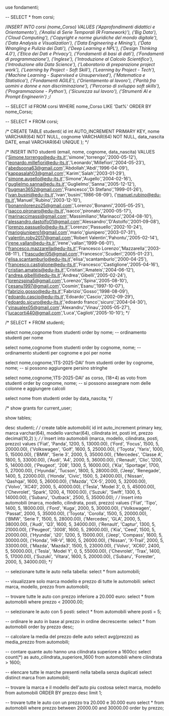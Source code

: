 use fondamenti;

-- SELECT * from corsi;

/*INSERT INTO corsi (nome_Corso) VALUES ('Approfondimenti didattici e Orientamento'),
('Analisi di Serie Temporali (R Framework)'),
('Big Data'),
('Cloud Computing'),
('Copyright e norme giuridiche del mondo digitale'),
('Data Analysis e Visualization'),
('Data Engineering e Mining'),
('Data Wrangling e Pulizia dei Dati'),
('Deep Learning e NPL'),
('Design Thinking 4.0'),
('Etica dei Dati e Privacy'),
('Fondamenti di basi di dati'),
('Fondamenti di programmazione'),
('Inglese'),
('Introduzione al Calcolo Scientifico'),
('Introduzione alla Data Science'),
('Laboratorio di preparazione project work'),
('Learning by Project - Soft Skill'),
('Learning by Project - Tech'),
('Machine Learning - Supervised e Unsupervised'),
('Matematica e Statistica'),
('Fondamenti AGILE'),
('Orientamento al lavoro'),
('Parità fra uomini e donne e non discriminazione'),
('Percorso di sviluppo soft skills'),
('Programmazione - Python'),
('Sicurezza sul lavoro'),
('Strumenti AI e Prompt Engineerin')
;*/

-- SELECT id FROM corsi WHERE nome_Corso LIKE 'Dat%' ORDER BY nome_Corso;

-- SELECT * FROM corsi;

/*
CREATE TABLE studenti(
	id int AUTO_INCREMENT PRIMARY KEY,
    nome VARCHAR(64) NOT NULL,
    cognome VARCHAR(64) NOT NULL,
	data_nascita DATE,
    email VARCHAR(64) UNIQUE
);
*/

/*
INSERT INTO studenti (email, nome, cognome, data_nascita) VALUES ('Simone.torrengo@edu-its.it','simone','torrengo','2000-05-12'),
('leonardo.millefiori@edu-its.it','Leonardo','Millefiori','2004-05-23'),
('abedsoona63@gmail.com','Abdollah','Abdi','1996-04-09'),
('kappasalah03@gmail.com','Karim','Salah','2003-01-29'),
('simone.augello@edu-its.it','Simone','Augello','2004-02-16'),
('guglielmo.sanna@edu.its.it','Guglielmo','Sanna','2005-12-12'),
('bugman3652@gmail.com','Francesco','Di Stefano','1999-01-26'),
('ivan.busini@edu-its.it','ivan','busini','1986-08-09'),
('manuel.rubino@edu-its.it','Manuel','Rubino','2003-12-10'),
('bonannilorenzo25@gmail.com','Lorenzo','Bonanni','2005-05-25'),
('isacco.pironaro@edu-its.it','isacco','pironato','2000-05-17'),
('marinaccimassi@gmail.com','Massimiliano','Marinacci','2004-08-10'),
('alessandro.dastolfo01@gmail.com','Alessandro','D\'Astolfo','2001-09-08'),
('lorenzo.passuello@edu-its.it','Lorenzo','Passuello','2002-10-24'),
('mariogiunipero1@gmail.com','mario','giunipero','2003-07-31'),
('valentin.roby2017@gmail.com','Robert Valentin','Pahontu','2005-02-14'),
('irene.vallan@edu-its.it','irene','vallan','1999-06-01'),
('francesco.mazzarella@edu-its.it','Francesco Lorenzo','Mazzarella','2003-08-11'),
('frascuderi05@gmail.com','Francesco','Scuderi','2005-01-23'),
('elisa.scantamburlo@edu-its.it','elisa','scantamburlo','2000-04-25'),
('francesco.castiglione@edu-its.it','Francesco','Castiglione','2005-04-16'),
('cristian.amateis@edu-its.it','Cristian','Amateis','2004-06-12'),
('andrea.gibellli@edu-its.it','Andrea','Gibelli','2005-02-24'),
('lorenzspina5@gmail.com','Lorenzo','Spina','2005-08-10'),
('cesanu1997@gmail.com','Cosmin','Esanu','1997-10-07'),
('fabrizio.gosso@edu-its.it','Fabrizio','Gosso','1998-08-09'),
('edoardo.cascio@edu-its.it','Edoardo','Cascio','2002-09-29'),
('edoardo.sicuro@edu-its.it','edoardo franco','sicuro','2004-04-30'),
('vinaualex05@gmail.com','Alexandru','Vinau','2005-05-27'),
('lucacorti440@gmail.com','Luca','Caglioti','2005-10-10');
*/

/*
SELECT * FROM studenti;

select nome,cognome from studenti order by nome; -- ordinamento studenti per nome 

select nome,cognome from studenti order by cognome, nome; -- ordinamento studenti per cognome e poi per nome 

select nome,cognome,'ITS-2025-DAI' from studenti order by cognome, nome; -- si possono aggiungere persino stringhe

select nome,cognome,'ITS-2025-DAI' as corso, (18+4) as voto from studenti order by cognome, nome; -- si possono assegnare nom delle colonne e aggiungere calcoli

select nome from studenti order by data_nascita;
*/

/*
show grants for current_user;

show tables;

desc studenti;
*/
/*
create table automobili(
id int auto_increment primary key,
marca varchar(64),
modello varchar(64),
cilindrata int,
posti int,
prezzo decimal(10,2)
);
*/
/*
Insert into automobili (marca, modello, cilindrata, posti, prezzo) values ('Fiat', 'Panda', 1200, 5, 13000.00),
('Ford', 'Focus', 1500, 5, 20000.00),
('Volkswagen', 'Golf', 1600, 5, 25000.00),
('Toyota', 'Yaris', 1000, 5, 15000.00),
('BMW', 'Serie 3', 2000, 5, 35000.00),
('Mercedes', 'Classe A', 1800, 5, 33000.00),
('Audi', 'A4', 2000, 5, 36000.00),
('Renault', 'Clio', 1200, 5, 14000.00),
('Peugeot', '208', 1300, 5, 16000.00),
('Kia', 'Sportage', 1700, 5, 27000.00),
('Hyundai', 'Tucson', 1800, 5, 28000.00),
('Jeep', 'Renegade', 1400, 5, 22000.00),
('Honda', 'Civic', 1500, 5, 24000.00),
('Nissan', 'Qashqai', 1600, 5, 26000.00),
('Mazda', 'CX-5', 2000, 5, 32000.00),
('Volvo', 'XC40', 2000, 5, 40000.00),
('Tesla', 'Model 3', 0, 5, 45000.00),
('Chevrolet', 'Spark', 1200, 4, 11000.00),
('Suzuki', 'Swift', 1300, 5, 14000.00),
('Subaru', 'Outback', 2500, 5, 35000.00);
*/
/*
Insert into automobili (marca, modello, cilindrata, posti, prezzo) values ('Fiat', 'Tipo', 1400, 5, 18000.00),
('Ford', 'Kuga', 2000, 5, 30000.00),
('Volkswagen', 'Passat', 2000, 5, 35000.00),
('Toyota', 'Corolla', 1500, 5, 20000.00),
('BMW', 'Serie 1', 1500, 5, 28000.00),
('Mercedes', 'GLA', 2000, 5, 38000.00),
('Audi', 'Q3', 1600, 5, 34000.00),
('Renault', 'Captur', 1300, 5, 21000.00),
('Peugeot', '3008', 1600, 5, 29000.00),
('Kia', 'Ceed', 1500, 5, 20000.00),
('Hyundai', 'i20', 1200, 5, 15000.00),
('Jeep', 'Compass', 1600, 5, 30000.00),
('Honda', 'HR-V', 1800, 5, 26000.00),
('Nissan', 'X-Trail', 2000, 5, 33000.00),
('Mazda', 'Mazda3', 1500, 5, 23000.00),
('Volvo', 'XC60', 2400, 5, 50000.00),
('Tesla', 'Model Y', 0, 5, 55000.00),
('Chevrolet', 'Trax', 1400, 5, 17000.00),
('Suzuki', 'Vitara', 1600, 5, 20000.00),
('Subaru', 'Forester', 2000, 5, 34000.00);
*/

-- selezionare tutte le auto nella tabella:
select * from automobili;

-- visualizzare solo marca modello e prezzo di tutte le automobili:
select marca, modello, prezzo from automobili;

-- trovare tutte le auto con prezzo inferiore a 20.000 euro:
select * from automobili where prezzo < 20000.00;

-- selezionare le auto con 5 posti:
select * from automobili where posti = 5;

-- ordinare le auto in base al prezzo in ordine decrescente:
select * from automobili order by prezzo desc;

-- calcolare la media del prezzo delle auto
select avg(prezzo) as media_prezzo from automobili;

-- contare quante auto hanno una cilindrata superiore a 1600cc
select count(*) as auto_cilindrata_superiore_1600 from automobili where cilindrata > 1600;

-- elencare tutte le marche presenti nella tabella senza duplicati
select distinct marca from automobili;

-- trovare la marca e il modello dell'auto piu costosa
select marca, modello from automobili ORDER BY prezzo desc limit 1;

-- trovare tutte le auto con un prezzo tra 20.000 e 30.000 euro
select * from automobili where prezzo between 20000.00 and 30000.00 order by prezzo;